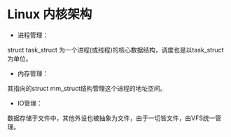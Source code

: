 # Linux 内核架构


- 进程管理：

struct task_struct 为一个进程(或线程)的核心数据结构，调度也是以task_struct 为单位。

- 内存管理：

其指向的struct mm_struct结构管理这个进程的地址空间。

- IO管理：
  
数据存储于文件中，其他外设也被抽象为文件，由于一切皆文件，由VFS统一管理。
